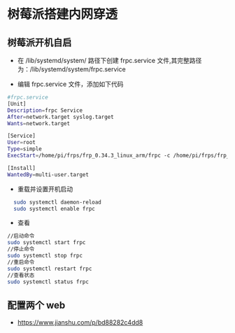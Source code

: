 # 树莓派搭建内网穿透

## 树莓派开机自启

- 在 /lib/systemd/system/ 路径下创建 frpc.service 文件,其完整路径为：/lib/systemd/system/frpc.service

- 编辑 frpc.service 文件，添加如下代码

```bash
#frpc.service
[Unit]
Description=frpc Service
After=network.target syslog.target
Wants=network.target

[Service]
User=root
Type=simple
ExecStart=/home/pi/frps/frp_0.34.3_linux_arm/frpc -c /home/pi/frps/frp_0.34.3_linux_arm/frpc.ini

[Install]
WantedBy=multi-user.target
```

- 重载并设置开机启动

```bash
  sudo systemctl daemon-reload
  sudo systemctl enable frpc
```

- 查看

```bash
//启动命令
sudo systemctl start frpc
//停止命令
sudo systemctl stop frpc
//重启命令
sudo systemctl restart frpc
//查看状态
sudo systemctl status frpc
```

## 配置两个 web

- https://www.jianshu.com/p/bd88282c4dd8
